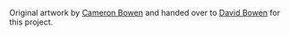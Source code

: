 Original artwork by [Cameron Bowen](mailto:me@cambowen.com) and handed over to [David Bowen](mailto:david@myforest.com) for this project.